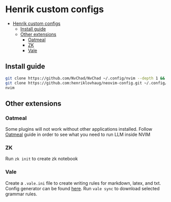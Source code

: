 # Henrik custom configs

<!--toc:start-->

- [Henrik custom configs](#henrik-custom-configs)
  - [Install guide](#install-guide)
  - [Other extensions](#other-extensions)
    - [Oatmeal](#oatmeal)
    - [ZK](#zk)
    - [Vale](#vale)

<!--toc:end-->

## Install guide

```bash
git clone https://github.com/NvChad/NvChad ~/.config/nvim --depth 1 &&
git clone https://github.com:henriklovhaug/neovim-config.git ~/.config/nvim/lua/custom/ &&
nvim
```

## Other extensions

### Oatmeal

Some plugins will not work without other applications installed. Follow
[Oatmeal](https://github.com/dustinblackman/oatmeal.nvim) guide in order to see
what you need to run LLM inside NVIM

### ZK

Run `zk init` to create zk notebook

### Vale

Create a `.vale.ini` file to create writing rules for markdown, latex, and txt.
Config generator can be found [here](https://vale.sh/generator). Run `vale sync`
to download selected grammar rules.
